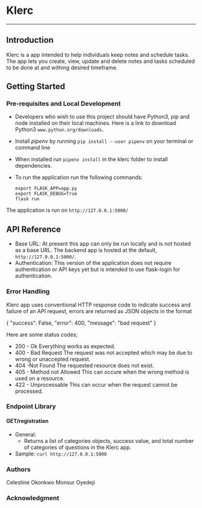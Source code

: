 # Klerc 
-------

## Introduction

Klerc is a app intended to help individuals keep notes and schedule tasks. The app lets you create, view, update and delete notes and tasks scheduled to be done at and withing desired timeframe.


## Getting Started

### Pre-requisites and Local Development
- Developers who wish to use this project should have Python3, pip and node installed on their local machines. Here is a link to download Python3 `www.python.org/downloads`.

- Install *pipenv* by running ```pip install --user pipenv``` on your terminal or command line
- When installed run ```pipenv install``` in the klerc folder to install dependencies.

- To run the application run the following commands:
    ```
    export FLASK_APP=app.py
    export FLASK_DEBUG=True
    flask run
    ```
The application is run on `http://127.0.0.1:5000/`


## API Reference
- Base URL: At present this app can only be run locally and is not hosted as a base URL. The backend app is hosted at the default, `http://127.0.0.1:5000/`. 
- Authentication: This version of the application does not require authentication or API keys yet but is intended to use flask-login for authentication.

### Error Handling

Klerc app uses conventional HTTP response code to indicate success and failure of an API request, errors are returned as JSON objects in the format

{
    "success": False, 
    "error": 400,
    "message": "bad request"
}

Here are some status codes;
- 200 - Ok Everything works as expected.
- 400 - Bad Request The request was not accepted which may be due to wrong or unaccepted request.
- 404 -Not Found The requested resource does not exist.
- 405 - Method not Allowed This can occure when the wrong method is used on a resource.
- 422 - Unprocessable This can occur when the request cannot be processed.

### Endpoint Library

#### GET/registration
- General:
    - Returns a list of categories objects, success value, and total number of categories of questions in the Klerc app.
- Sample: `curl http://127.0.0.1:5000`


### Authors
Celestine Okonkwo
Monsur Oyedeji


### Acknowledgment

